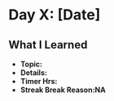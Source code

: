 # Day X: [Date]

## What I Learned
- **Topic:**
- **Details:**
- **Timer Hrs:**
- **Streak Break Reason:NA**